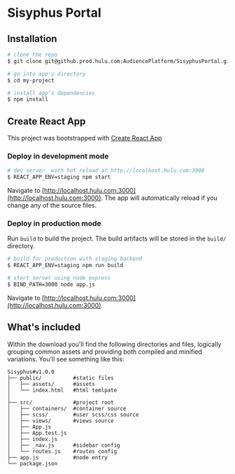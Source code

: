 # Sisyphus Portal

## Installation

``` bash
# clone the repo
$ git clone git@github.prod.hulu.com:AudiencePlatform/SisyphusPortal.git my-project

# go into app's directory
$ cd my-project

# install app's dependencies
$ npm install
```

## Create React App
This project was bootstrapped with [Create React App](https://github.com/facebook/create-react-app)

### Deploy in development mode

``` bash
# dev server  with hot reload at http://localhost.hulu.com:3000
$ REACT_APP_ENV=staging npm start
```

Navigate to [http://localhost.hulu.com:3000](http://localhost.hulu.com:3000). The app will automatically reload if you change any of the source files.

### Deploy in production mode

Run `build` to build the project. The build artifacts will be stored in the `build/` directory.

```bash
# build for production with staging backend
$ REACT_APP_ENV=staging npm run build

# start server using node express
$ BIND_PATH=3000 node app.js
```

Navigate to [http://localhost.hulu.com:3000](http://localhost.hulu.com:3000).

## What's included

Within the download you'll find the following directories and files, logically grouping common assets and providing both compiled and minified variations. You'll see something like this:

```
Sisyphus#v1.0.0
├── public/          #static files
│   ├── assets/      #assets
│   └── index.html   #html temlpate
│
├── src/             #project root
│   ├── containers/  #container source
│   ├── scss/        #user scss/css source
│   ├── views/       #views source
│   ├── App.js
│   ├── App.test.js
│   ├── index.js
│   ├── _nav.js      #sidebar config
│   └── routes.js    #routes config
├── app.js           #node entry
└── package.json
```
